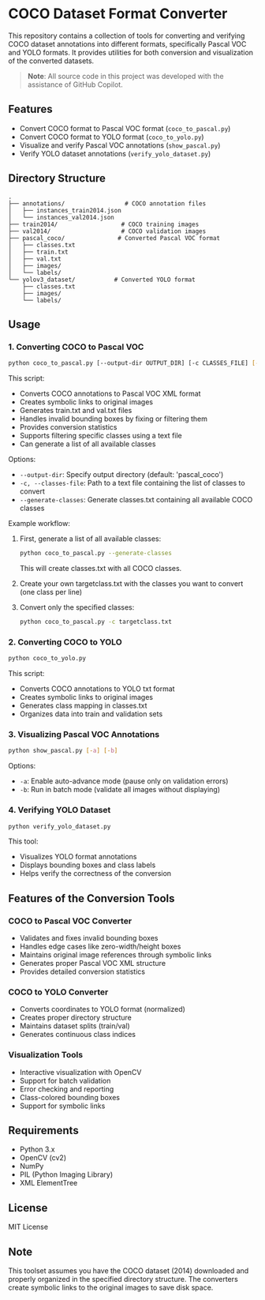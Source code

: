 # COCO Dataset Format Converter

This repository contains a collection of tools for converting and verifying COCO dataset annotations into different formats, specifically Pascal VOC and YOLO formats. It provides utilities for both conversion and visualization of the converted datasets.

> **Note**: All source code in this project was developed with the assistance of GitHub Copilot.

## Features

- Convert COCO format to Pascal VOC format (`coco_to_pascal.py`)
- Convert COCO format to YOLO format (`coco_to_yolo.py`)
- Visualize and verify Pascal VOC annotations (`show_pascal.py`)
- Verify YOLO dataset annotations (`verify_yolo_dataset.py`)

## Directory Structure

```
.
├── annotations/                 # COCO annotation files
│   ├── instances_train2014.json
│   └── instances_val2014.json
├── train2014/                  # COCO training images
├── val2014/                    # COCO validation images
├── pascal_coco/               # Converted Pascal VOC format
│   ├── classes.txt
│   ├── train.txt
│   ├── val.txt
│   ├── images/
│   └── labels/
└── yolov3_dataset/           # Converted YOLO format
    ├── classes.txt
    ├── images/
    └── labels/
```

## Usage

### 1. Converting COCO to Pascal VOC

```bash
python coco_to_pascal.py [--output-dir OUTPUT_DIR] [-c CLASSES_FILE] [--generate-classes]
```

This script:
- Converts COCO annotations to Pascal VOC XML format
- Creates symbolic links to original images
- Generates train.txt and val.txt files
- Handles invalid bounding boxes by fixing or filtering them
- Provides conversion statistics
- Supports filtering specific classes using a text file
- Can generate a list of all available classes

Options:
- `--output-dir`: Specify output directory (default: 'pascal_coco')
- `-c, --classes-file`: Path to a text file containing the list of classes to convert
- `--generate-classes`: Generate classes.txt containing all available COCO classes

Example workflow:
1. First, generate a list of all available classes:
   ```bash
   python coco_to_pascal.py --generate-classes
   ```
   This will create classes.txt with all COCO classes.

2. Create your own targetclass.txt with the classes you want to convert (one class per line)

3. Convert only the specified classes:
   ```bash
   python coco_to_pascal.py -c targetclass.txt
   ```

### 2. Converting COCO to YOLO

```bash
python coco_to_yolo.py
```

This script:
- Converts COCO annotations to YOLO txt format
- Creates symbolic links to original images
- Generates class mapping in classes.txt
- Organizes data into train and validation sets

### 3. Visualizing Pascal VOC Annotations

```bash
python show_pascal.py [-a] [-b]
```

Options:
- `-a`: Enable auto-advance mode (pause only on validation errors)
- `-b`: Run in batch mode (validate all images without displaying)

### 4. Verifying YOLO Dataset

```bash
python verify_yolo_dataset.py
```

This tool:
- Visualizes YOLO format annotations
- Displays bounding boxes and class labels
- Helps verify the correctness of the conversion

## Features of the Conversion Tools

### COCO to Pascal VOC Converter
- Validates and fixes invalid bounding boxes
- Handles edge cases like zero-width/height boxes
- Maintains original image references through symbolic links
- Generates proper Pascal VOC XML structure
- Provides detailed conversion statistics

### COCO to YOLO Converter
- Converts coordinates to YOLO format (normalized)
- Creates proper directory structure
- Maintains dataset splits (train/val)
- Generates continuous class indices

### Visualization Tools
- Interactive visualization with OpenCV
- Support for batch validation
- Error checking and reporting
- Class-colored bounding boxes
- Support for symbolic links

## Requirements

- Python 3.x
- OpenCV (cv2)
- NumPy
- PIL (Python Imaging Library)
- XML ElementTree

## License

MIT License

## Note

This toolset assumes you have the COCO dataset (2014) downloaded and properly organized in the specified directory structure. The converters create symbolic links to the original images to save disk space.